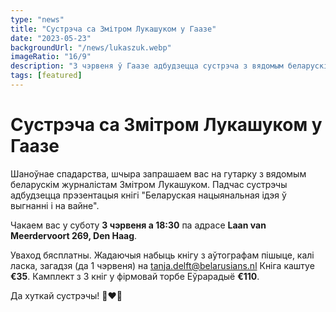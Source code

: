 ```yaml
---
type: "news"
title: "Сустрэча са Змітром Лукашуком у Гаазе"
date: "2023-05-23"
backgroundUrl: "/news/lukaszuk.webp"
imageRatio: "16/9"
description: "3 чэрвеня ў Гаазе адбудзецца сустрэча з вядомым беларускім журналістам Змітром Лукашуком. Падчас сустрэчы адбудзецца прэзентацыя кнігі «Беларуская нацыянальная ідэя ў выгнанні і на вайне»"
tags: [featured]
---
```


# Сустрэча са Змітром Лукашуком у Гаазе

Шаноўнае спадарства, шчыра запрашаем вас на гутарку з вядомым беларускім журналістам Змітром Лукашуком. Падчас сустрэчы адбудзецца прэзентацыя кнігі "Беларуская нацыянальная ідэя ў выгнанні і на вайне". 

Чакаем вас у суботу **3 чэрвеня а 18:30** па адрасе **Laan van Meerdervoort 269, Den Haag**.

Уваход бясплатны. Жадаючыя набыць кнігу з аўтографам пішыце, калі ласка, загадзя (да 1 чэрвеня) на [tanja.delft@belarusians.nl](tanja.delft@belarusians.nl)
Кніга каштуе **€35**.
Камплект з 3 кніг у фірмовай торбе Еўрарадыё **€110**. 

Да хуткай сустрэчы! 🤍❤️🤍
